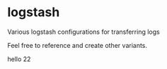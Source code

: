 # logstash
Various logstash configurations for transferring logs

Feel free to reference and create other variants.

hello 22
